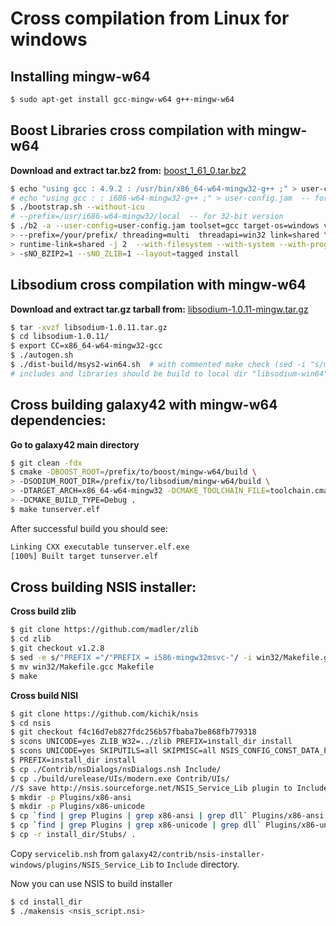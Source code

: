 # Cross compilation from Linux for windows

## Installing mingw-w64
```sh
$ sudo apt-get install gcc-mingw-w64 g++-mingw-w64
```

## Boost Libraries cross compilation with mingw-w64
__Download and extract tar.bz2 from:__ [boost_1_61_0.tar.bz2](http://www.boost.org/users/download/)
```sh
$ echo "using gcc : 4.9.2 : /usr/bin/x86_64-w64-mingw32-g++ ;" > user-config.jam
# echo "using gcc : : i686-w64-mingw32-g++ ;" > user-config.jam  -- for 32-bit version
$ ./bootstrap.sh --without-icu
# --prefix=/usr/i686-w64-mingw32/local  -- for 32-bit version
$ ./b2 -a --user-config=user-config.jam toolset=gcc target-os=windows variant=release \
> --prefix=/your/prefix/ threading=multi  threadapi=win32 link=shared \
> runtime-link=shared -j 2  --with-filesystem --with-system --with-program_options \
> -sNO_BZIP2=1 --sNO_ZLIB=1 --layout=tagged install
```

## Libsodium cross compilation with mingw-w64
__Download and extract tar.gz tarball from:__ [libsodium-1.0.11-mingw.tar.gz](https://download.libsodium.org/libsodium/releases/)

```sh
$ tar -xvzf libsodium-1.0.11.tar.gz
$ cd libsodium-1.0.11/
$ export CC=x86_64-w64-mingw32-gcc
$ ./autogen.sh
$ ./dist-build/msys2-win64.sh  # with commented make check (sed -i "s/make check && //" dist-build/msys2-win64.sh)
# includes and libraries should be build to local dir "libsodium-win64"
 ```

## Cross building galaxy42 with mingw-w64 dependencies:
__Go to galaxy42 main directory__
```sh
$ git clean -fdx
$ cmake -DBOOST_ROOT=/prefix/to/boost/mingw-w64/build \
> -DSODIUM_ROOT_DIR=/prefix/to/libsodium/mingw-w64/build \
> -DTARGET_ARCH=x86_64-w64-mingw32 -DCMAKE_TOOLCHAIN_FILE=toolchain.cmake.in \
> -DCMAKE_BUILD_TYPE=Debug .
$ make tunserver.elf

```
After successful build you should see:
```sh
Linking CXX executable tunserver.elf.exe
[100%] Built target tunserver.elf
```

## Cross building NSIS installer:
__Cross build zlib__
```sh
$ git clone https://github.com/madler/zlib
$ cd zlib
$ git checkout v1.2.8
$ sed -e s/"PREFIX ="/"PREFIX = i586-mingw32msvc-"/ -i win32/Makefile.gcc
$ mv win32/Makefile.gcc Makefile
$ make
```
__Cross build NISI__
```sh
$ git clone https://github.com/kichik/nsis
$ cd nsis
$ git checkout f4c16d7eb827fdc256b57fbaba7be868fb779318
$ scons UNICODE=yes ZLIB_W32=../zlib PREFIX=install_dir install
$ scons UNICODE=yes SKIPUTILS=all SKIPMISC=all NSIS_CONFIG_CONST_DATA_PATH=no
$ PREFIX=install_dir install
$ cp ./Contrib/nsDialogs/nsDialogs.nsh Include/
$ cp ./build/urelease/UIs/modern.exe Contrib/UIs/
//$ save http://nsis.sourceforge.net/NSIS_Service_Lib plugin to Include/servicelib.nsh
$ mkdir -p Plugins/x86-ansi
$ mkdir -p Plugins/x86-unicode
$ cp `find | grep Plugins | grep x86-ansi | grep dll` Plugins/x86-ansi
$ cp `find | grep Plugins | grep x86-unicode | grep dll` Plugins/x86-unicode
$ cp -r install_dir/Stubs/ .
```
Copy `servicelib.nsh` from `galaxy42/contrib/nsis-installer-windows/plugins/NSIS_Service_Lib` to `Include` directory.

Now you can use NSIS to build installer
```sh
$ cd install_dir
$ ./makensis <nsis_script.nsi>
```
